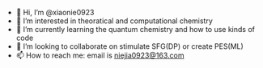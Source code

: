 - 👋 Hi, I’m @xiaonie0923
- 👀 I’m interested in theoratical and computational chemistry
- 🌱 I’m currently learning the quantum chemistry and how to use kinds of code
- 💞️ I’m looking to collaborate on stimulate SFG(DP) or create PES(ML)
- 📫 How to reach me: email is niejia0923@163.com

<!---
xiaonie0923/xiaonie0923 is a ✨ special ✨ repository because its `README.md` (this file) appears on your GitHub profile.
You can click the Preview link to take a look at your changes.
--->
